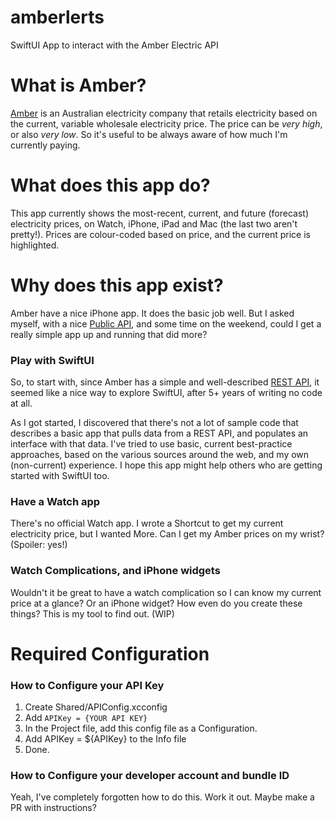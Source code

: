 # amberlerts
SwiftUI App to interact with the Amber Electric API

# What is Amber?
[Amber](https://www.amber.com.au) is an Australian electricity company that retails electricity based on the current, variable wholesale electricity price. The price can be _very high_, or also _very low_. So it's useful to be always aware of how much I'm currently paying.

# What does this app do?
This app currently shows the most-recent, current, and future (forecast) electricity prices, on Watch, iPhone, iPad and Mac (the last two aren't pretty!). Prices are colour-coded based on price, and the current price is highlighted.

# Why does this app exist?
Amber have a nice iPhone app. It does the basic job well. But I asked myself, with a nice [Public API](https://app.amber.com.au/developers), and some time on the weekend, could I get a really simple app up and running that did more?

### Play with SwiftUI
So, to start with, since Amber has a simple and well-described [REST API](https://app.amber.com.au/developers), it seemed like a nice way to explore SwiftUI, after 5+ years of writing no code at all.

As I got started, I discovered that there's not a lot of sample code that describes a basic app that pulls data from a REST API, and populates an interface with that data. I've tried to use basic, current best-practice approaches, based on the various sources around the web, and my own (non-current) experience. I hope this app might help others who are getting started with SwiftUI too.

### Have a Watch app
There's no official Watch app. I wrote a Shortcut to get my current electricity price, but I wanted More. Can I get my Amber prices on my wrist? (Spoiler: yes!)

### Watch Complications, and iPhone widgets
Wouldn't it be great to have a watch complication so I can know my current price at a glance? Or an iPhone widget? How even do you create these things? This is my tool to find out. (WIP)

# Required Configuration

### How to Configure your API Key
1. Create Shared/APIConfig.xcconfig
2. Add `APIKey = {YOUR API KEY}`
3. In the Project file, add this config file as a Configuration.
4. Add APIKey = ${APIKey} to the Info file
4. Done.

### How to Configure your developer account and bundle ID
Yeah, I've completely forgotten how to do this. Work it out. Maybe make a PR with instructions?
